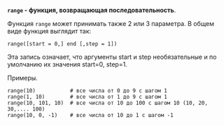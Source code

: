 **`range` - функция, возвращающая последовательность**.

Функция `range` может принимать также 2 или 3 параметра.
В общем виде функция выглядит так:
```
range([start = 0,] end [,step = 1])
```
Эта запись означает, что аргументы start и step необязательные и по умолчанию их значения start=0, step=1.

Примеры.
```
range(10)           # все числа от 0 до 9 с шагом 1
range(1, 10)        # все числа от 1 до 9 с шагом 1
range(10, 101, 10)  # все числа от 10 до 100 с шагом 10 (10, 20, 30,.... 100)
range(10, 0, -1)    # все числа от 10 до 1 с шагом -1
```
